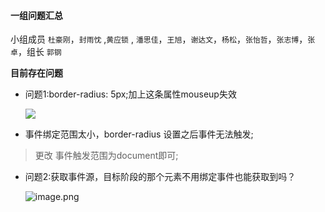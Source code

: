 #### 一组问题汇总 

小组成员 `杜豪刚`，`封雨忱` ,`黄应锁` , `潘思佳`，`王旭`，`谢达文`，`杨松`，`张怡哲`，`张志博`，`张卓`，组长 `郭钢`

**目前存在问题**

* 问题1:border-radius: 5px;加上这条属性mouseup失效

  ![](https://upload-images.jianshu.io/upload_images/18300474-d866a350fbf73e68.png?imageMogr2/auto-orient/strip%7CimageView2/2/w/1240)

* 事件绑定范围太小，border-radius 设置之后事件无法触发;
> 更改 事件触发范围为document即可;


*  问题2:获取事件源，目标阶段的那个元素不用绑定事件也能获取到吗？

   ![image.png](https://upload-images.jianshu.io/upload_images/18300474-492c7dbdada04613.png?imageMogr2/auto-orient/strip%7CimageView2/2/w/1240)